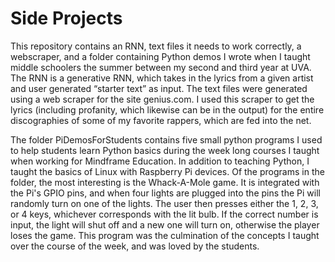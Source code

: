 # Side Projects

This repository contains an RNN, text files it needs to work correctly, a webscraper, and a folder containing Python demos I wrote when I taught middle schoolers the summer between my second and third year at UVA. The RNN is a generative RNN, which takes in the lyrics from a given artist and user generated “starter text” as input. The text files were generated using a web scraper for the site genius.com. I used this scraper to get the lyrics (including profanity, which likewise can be in the output) for the entire discographies of some of my favorite rappers, which are fed into the net. 

The folder PiDemosForStudents contains five small python programs I used to help students learn Python basics during the week long courses I taught when working for Mindframe Education. In addition to teaching Python, I taught the basics of Linux with Raspberry Pi devices. Of the programs in the folder, the most interesting is the Whack-A-Mole game. It is integrated with the Pi's GPIO pins, and when four lights are plugged into the pins the Pi will randomly turn on one of the lights.  The user then presses either the 1, 2, 3, or 4 keys, whichever corresponds with the lit bulb. If the correct number is input, the light will shut off and a new one will turn on, otherwise the player loses the game. This program was the culmination of the concepts I taught over the course of the week, and was loved by the students. 
